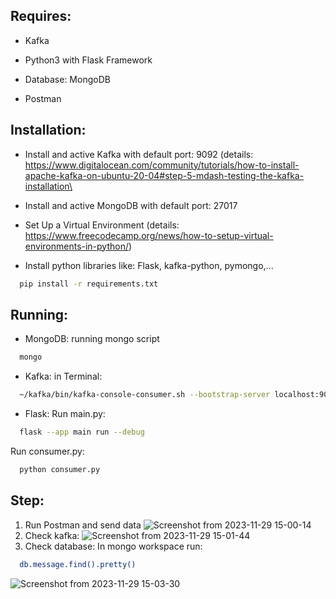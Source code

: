 ## Requires:

* Kafka

* Python3 with Flask Framework

* Database: MongoDB

* Postman

## Installation:

* Install and active Kafka with default port: 9092 (details: https://www.digitalocean.com/community/tutorials/how-to-install-apache-kafka-on-ubuntu-20-04#step-5-mdash-testing-the-kafka-installation\

* Install and active MongoDB with default port: 27017

* Set Up a Virtual Environment (details: https://www.freecodecamp.org/news/how-to-setup-virtual-environments-in-python/)

* Install python libraries like: Flask, kafka-python, pymongo,...
```sh
  pip install -r requirements.txt
```

## Running:
* MongoDB: running mongo script
```sh
  mongo
```

* Kafka: in Terminal:
```sh
  ~/kafka/bin/kafka-console-consumer.sh --bootstrap-server localhost:9092 --topic WorkerTopic --from-beginning
```

* Flask:
Run main.py:
```sh
  flask --app main run --debug
```

Run consumer.py:
```sh
  python consumer.py
```

## Step:
1. Run Postman and send data 
![Screenshot from 2023-11-29 15-00-14](https://github.com/namuetn/kafka-flask/assets/48872422/deb9c903-2045-4862-a578-fe8cbd03b74d)
2. Check kafka:
![Screenshot from 2023-11-29 15-01-44](https://github.com/namuetn/kafka-flask/assets/48872422/d5af817f-4ee8-43cf-9ce1-86031488832e)
3. Check database:
  In mongo workspace run:
  ```sh
    db.message.find().pretty()
  ```
  ![Screenshot from 2023-11-29 15-03-30](https://github.com/namuetn/kafka-flask/assets/48872422/ce5b0d6b-0962-4a30-8f63-cfb708a065fd)






